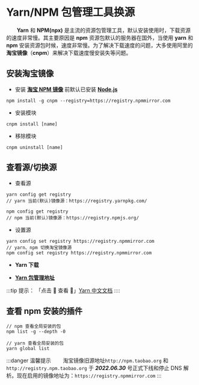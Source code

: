 # Yarn/NPM 包管理工具换源

&emsp;&emsp;**Yarn** 和 **NPM(npx)** 是主流的资源包管理工具，默认安装使用时，下载资源的速度非常慢。其主要原因是 **npm** 资源包默认的服务器在国外，当使用 **yarn** 和 **npm** 安装资源包时候，速度非常慢。为了解决下载速度的问题，大多使用阿里的 **淘宝镜像**（**cnpm**）来解决下载速度慢安装失等问题。

## 安装淘宝镜像

-   安装 [**淘宝 NPM 镜像**](https://developer.aliyun.com/mirror/NPM?from=tnpm) 前默认已安装 [**Node.js**](https://nodejs.org/zh-cn/)

```shell title="淘宝镜像地址"
npm install -g cnpm --registry=https://registry.npmmirror.com
```

-   安装模块

```shell title="安装模块"
cnpm install [name]
```

-   移除模块

```shell title="移除模块"
cnpm uninstall [name]
```

## 查看源/切换源

-   查看源

```shell title="查看源地址"
yarn config get registry
// yarn 当前(默认)镜像源：https://registry.yarnpkg.com/

npm config get registry
// npm 当前(默认)镜像源：https://registry.npmjs.org/
```

-   设置源

```shell title="设置源地址"
yarn config set registry https://registry.npmmirror.com
// yarn、npm 切换淘宝镜像源
npm config set registry https://registry.npmmirror.com
```

-   **Yarn 下载**

-   [**Yarn 包管理地址**](https://classic.yarnpkg.com/zh-Hans/)

:::tip 提示：
「点击 🫱 查看 👀」[Yarn 中文文档](https://yarn.bootcss.com/docs/install/#windows-stable)
::::

## 查看 npm 安装的插件

```shell title="查看全局安装的包"
// npm 查看全局安装的包
npm list -g --depth -0

// yarn 查看全局安装的包
yarn global list
```

:::danger 温馨提示
&emsp;&emsp;淘宝镜像旧源地址`http://npm.taobao.org` 和 `http://registry.npm.taobao.org` 于 **_2022.06.30_** 号正式下线和停止 DNS 解析。现在启用的镜像地址为：`https://registry.npmmirror.com`
:::
